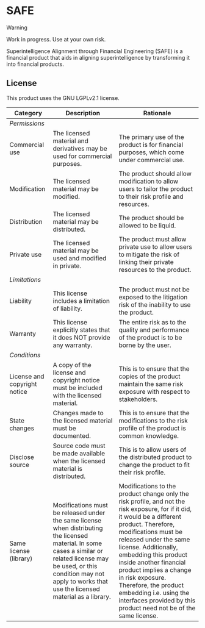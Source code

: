 # SAFE

> [!WARNING]
> Work in progress. Use at your own risk.

Superintelligence Alignment through Financial Engineering (SAFE) is a financial product that aids in aligning superintelligence by transforming it into financial products.

## License

This product uses the GNU LGPLv2.1 license.

|Category|Description|Rationale|
|---|---|---|
|*Permissions*|||
|Commercial use|The licensed material and derivatives may be used for commercial purposes.|The primary use of the product is for financial purposes, which come under commercial use.|
|Modification|The licensed material may be modified.|The product should allow modification to allow users to tailor the product to their risk profile and resources.|
|Distribution|The licensed material may be distributed.|The product should be allowed to be liquid.|
|Private use|The licensed material may be used and modified in private.|The product must allow private use to allow users to mitigate the risk of linking their private resources to the product.|
|*Limitations*|||
|Liability|This license includes a limitation of liability.|The product must not be exposed to the litigation risk of the inability to use the product.|
|Warranty|This license explicitly states that it does NOT provide any warranty.|The entire risk as to the quality and performance of the product is to be borne by the user.|
|*Conditions*|||
|License and copyright notice|A copy of the license and copyright notice must be included with the licensed material.|This is to ensure that the copies of the product maintain the same risk exposure with respect to stakeholders.|
|State changes|Changes made to the licensed material must be documented.|This is to ensure that the modifications to the risk profile of the product is common knowledge.|
|Disclose source|Source code must be made available when the licensed material is distributed.|This is to allow users of the distributed product to change the product to fit their risk profile.|
|Same license (library)|Modifications must be released under the same license when distributing the licensed material. In some cases a similar or related license may be used, or this condition may not apply to works that use the licensed material as a library.|Modifications to the product change only the risk profile, and not the risk exposure, for if it did, it would be a different product. Therefore, modifications must be released under the same license. Additionally, embedding this product inside another financial product implies a change in risk exposure. Therefore, the product embedding i.e. using the interfaces provided by this product need not be of the same license. |
